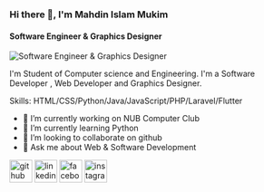 ### Hi there 👋, I'm Mahdin Islam Mukim
#### Software Engineer & Graphics Designer
![Software Engineer & Graphics Designer](https://photos.google.com/search/_tra_/photo/AF1QipND21gFSr0hIAuAWuEKSEbzksW_cFe4U1Tmq_J8)

I'm Student of Computer science and Engineering. I'm a Software Developer , Web Developer and Graphics Designer.

Skills: HTML/CSS/Python/Java/JavaScript/PHP/Laravel/Flutter

- 🔭 I’m currently working on NUB Computer Club 
- 🌱 I’m currently learning Python 
- 👯 I’m looking to collaborate on github 
- 💬 Ask me about Web & Software Development 


[<img src='https://cdn.jsdelivr.net/npm/simple-icons@3.0.1/icons/github.svg' alt='github' height='40'>](https://github.com/https://github.com/mukimsoft)  [<img src='https://cdn.jsdelivr.net/npm/simple-icons@3.0.1/icons/linkedin.svg' alt='linkedin' height='40'>](https://www.linkedin.com/in/https://www.linkedin.com/in/mahdin-mukim-87aba8228//)  [<img src='https://cdn.jsdelivr.net/npm/simple-icons@3.0.1/icons/facebook.svg' alt='facebook' height='40'>](https://www.facebook.com/https://www.facebook.com/INTELLIGENT.MRM.BOSS)  [<img src='https://cdn.jsdelivr.net/npm/simple-icons@3.0.1/icons/instagram.svg' alt='instagram' height='40'>](https://www.instagram.com/https://www.instagram.com/mi_mukim//)  

